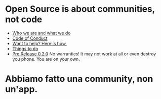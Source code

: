 # Open Source is about communities, not code

- [Who we are and what we do](about.md)
- [Code of Conduct](CODE_OF_CONDUCT.md)
- [Want to help? Here is how.](helpus.md)
- [Things to do](https://github.com/noiapp/project)
- [Pre Release 0.2.0](https://github.com/noiapp/noi-app-android/releases/tag/0.2.0) No warranties! It may not work at all or even destroy you phone. You are on your own.

# Abbiamo fatto una community, non un'app.
